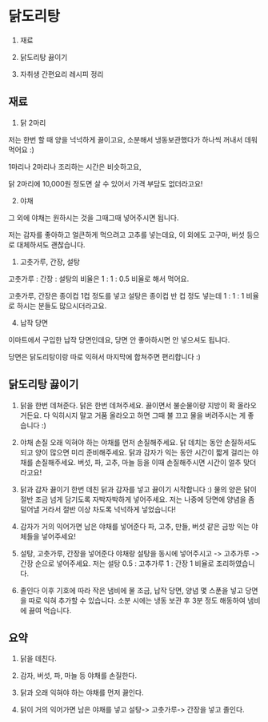 # 닭도리탕

1. 재료

2. 닭도리탕 끓이기

3. 자취생 간편요리 레시피 정리

## 재료
1) 닭 2마리

저는 한번 할 때 양을 넉넉하게 끓이고요, 소분해서 냉동보관했다가 하나씩 꺼내서 데워 먹어요 :)

1마리나 2마리나 조리하는 시간은 비슷하고요, 

닭 2마리에 10,000원 정도면 살 수 있어서 가격 부담도 없더라고요!

 

2) 야채

그 외에 야채는 원하시는 것을 그때그때 넣어주시면 됩니다.

저는 감자를 좋아하고 얼큰하게 먹으려고 고추를 넣는데요, 이 외에도 고구마, 버섯 등으로 대체하셔도 괜찮습니다.

 

1) 고춧가루, 간장, 설탕

고춧가루 : 간장 : 설탕의 비율은 1 : 1 : 0.5 비율로 해서 먹어요. 

고춧가루, 간장은 종이컵 1컵 정도를 넣고 설탕은 종이컵 반 컵 정도 넣는데 1 : 1 : 1 비율로 하시는 분들도 많으시더라고요.

 

4) 납작 당면

이마트에서 구입한 납작 당면인데요, 당면 안 좋아하시면 안 넣으셔도 됩니다.

당면은 닭도리탕이랑 따로 익혀서 마지막에 합쳐주면 편리합니다 :)

 ## 닭도리탕 끓이기

 1) 닭을 한번 데쳐준다.
닭은 한번 데쳐주세요.
끓이면서 불순물이랑 지방이 확 올라오거든요. 다 익히시지 말고 거품 올라오고 하면 그때 불 끄고 물을 버려주시는 게 좋습니다 :)

 2) 야채 손질
오래 익혀야 하는 야채를 먼저 손질해주세요.
닭 데치는 동안 손질하셔도 되고 양이 많으면 미리 준비해주세요.
닭과 감자가 익는 동안 시간이 짧게 걸리는 야채를 손질해주세요.
버섯, 파, 고추, 마늘 등을 이때 손질해주시면 시간이 얼추 맞더라고요!

 3) 닭과 감자 끓이기
한번 데친 닭과 감자를 넣고 끓이기 시작합니다 :)
물의 양은 닭이 절반 조금 넘게 담기도록 자박자박하게 넣어주세요. 저는 나중에 당면에 양념을 좀 덜어낼 거라서 절반 이상 차도록 넉넉하게 넣었습니다! 

 4) 감자가 거의 익어가면 남은 야채를 넣어준다
파, 고추, 만들, 버섯 같은 금방 익는 야체들을 넣어주세요!

 5) 설탕, 고춧가루, 간장을 넣어준다
야채랑 설탕을 동시에 넣어주시고 -> 고추가루 -> 간장 순으로 넣어주세요. 
저는 설탕 0.5 : 고추가루 1 : 간장 1 비율로 조리하였습니다.

 6) 졸인다
이후 기호에 따라 작은 냄비에 물 조금, 납작 당면, 양념 몇 스푼을 넣고 당면을 따로 익혀 추가할 수 있습니다.
소분 시에는 냉동 보관 후 3분 정도 해동하여 냄비에 끓여 먹습니다.

## 요약

1) 닭을 데친다.

2) 감자, 버섯, 파, 마늘 등 야채를 손질한다.

3) 닭과 오래 익혀야 하는 야채를 먼저 끓인다.

4) 닭이 거의 익어가면 남은 야채를 넣고 설탕-> 고춧가루-> 간장을 넣고 졸인다.


